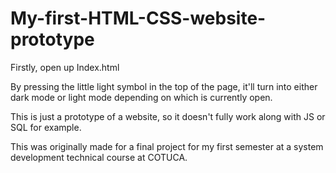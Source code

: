 # My-first-HTML-CSS-website-prototype


Firstly, open up Index.html

By pressing the little light symbol in the top of the page, it'll turn into either dark mode or light mode depending on which is currently open.

This is just a prototype of a website, so it doesn't fully work along with JS or SQL for example. 

This was originally made for a final project for my first semester at a system development technical course at COTUCA.
